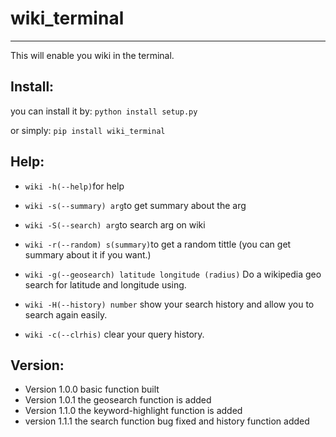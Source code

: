 # wiki_terminal
---
This will enable you wiki in the terminal.

## Install:
you can install it by:
    `python install setup.py`

or simply:
    `pip install wiki_terminal`

## Help:
* `wiki -h(--help)`for help

* `wiki -s(--summary) arg`to get summary about the arg

* `wiki -S(--search) arg`to search arg on wiki

* `wiki -r(--random) s(summary)`to get a random tittle (you can get summary about it if you want.)

* `wiki -g(--geosearch) latitude longitude (radius)` Do a wikipedia geo search for latitude and longitude using.

* `wiki -H(--history) number` show your search history and allow you to search again easily.

* `wiki -c(--clrhis)` clear your query history.

## Version:
* Version 1.0.0 basic function built
* Version 1.0.1 the geosearch function is added
* Version 1.1.0 the keyword-highlight function is added
* version 1.1.1 the search function bug fixed and history function added
